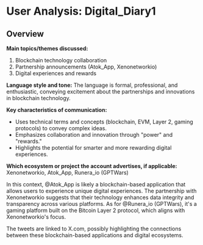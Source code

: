 # User Analysis: Digital_Diary1

## Overview

**Main topics/themes discussed:**
1. Blockchain technology collaboration
2. Partnership announcements (Atok_App, Xenonetworkio)
3. Digital experiences and rewards

**Language style and tone:**
The language is formal, professional, and enthusiastic, conveying excitement about the partnerships and innovations in blockchain technology.

**Key characteristics of communication:**
- Uses technical terms and concepts (blockchain, EVM, Layer 2, gaming protocols) to convey complex ideas.
- Emphasizes collaboration and innovation through "power" and "rewards."
- Highlights the potential for smarter and more rewarding digital experiences.

**Which ecosystem or project the account advertises, if applicable:**
Xenonetworkio, Atok_App, Runera_io (GPTWars)

In this context, @Atok_App is likely a blockchain-based application that allows users to experience unique digital experiences. The partnership with Xenonetworkio suggests that their technology enhances data integrity and transparency across various platforms. As for @Runera_io (GPTWars), it's a gaming platform built on the Bitcoin Layer 2 protocol, which aligns with Xenonetworkio's focus.

The tweets are linked to X.com, possibly highlighting the connections between these blockchain-based applications and digital ecosystems.